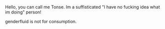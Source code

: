 Hello, you can call me Tonse. Im a suffisticated "I have no fucking idea what im doing" person!


genderfluid is not for consumption.
